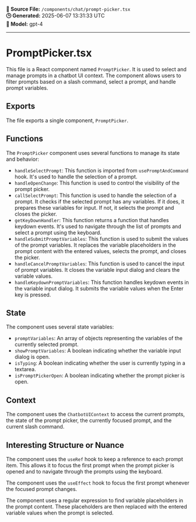**📄 Source File:** `/components/chat/prompt-picker.tsx`  
**🕒 Generated:** 2025-06-07 13:31:33 UTC  
**🤖 Model:** gpt-4

---

# PromptPicker.tsx

This file is a React component named `PromptPicker`. It is used to select and manage prompts in a chatbot UI context. The component allows users to filter prompts based on a slash command, select a prompt, and handle prompt variables.

## Exports

The file exports a single component, `PromptPicker`.

## Functions

The `PromptPicker` component uses several functions to manage its state and behavior:

- `handleSelectPrompt`: This function is imported from `usePromptAndCommand` hook. It's used to handle the selection of a prompt.
- `handleOpenChange`: This function is used to control the visibility of the prompt picker.
- `callSelectPrompt`: This function is used to handle the selection of a prompt. It checks if the selected prompt has any variables. If it does, it prepares these variables for input. If not, it selects the prompt and closes the picker.
- `getKeyDownHandler`: This function returns a function that handles keydown events. It's used to navigate through the list of prompts and select a prompt using the keyboard.
- `handleSubmitPromptVariables`: This function is used to submit the values of the prompt variables. It replaces the variable placeholders in the prompt content with the entered values, selects the prompt, and closes the picker.
- `handleCancelPromptVariables`: This function is used to cancel the input of prompt variables. It closes the variable input dialog and clears the variable values.
- `handleKeydownPromptVariables`: This function handles keydown events in the variable input dialog. It submits the variable values when the Enter key is pressed.

## State

The component uses several state variables:

- `promptVariables`: An array of objects representing the variables of the currently selected prompt.
- `showPromptVariables`: A boolean indicating whether the variable input dialog is open.
- `isTyping`: A boolean indicating whether the user is currently typing in a textarea.
- `isPromptPickerOpen`: A boolean indicating whether the prompt picker is open.

## Context

The component uses the `ChatbotUIContext` to access the current prompts, the state of the prompt picker, the currently focused prompt, and the current slash command.

## Interesting Structure or Nuance

The component uses the `useRef` hook to keep a reference to each prompt item. This allows it to focus the first prompt when the prompt picker is opened and to navigate through the prompts using the keyboard.

The component uses the `useEffect` hook to focus the first prompt whenever the focused prompt changes.

The component uses a regular expression to find variable placeholders in the prompt content. These placeholders are then replaced with the entered variable values when the prompt is selected.